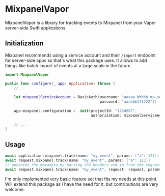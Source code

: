 # MixpanelVapor

MixpanelVapor is a library for tracking events to Mixpanel from your Vapor server-side Swift applications.

## Initialization

Mixpanel recommends using a service account and their `/import` endpoint for server-side apps so that's what this package uses.
It allows to add things like batch import of events at a large scale in the future.

```swift
import MixpanelVapor

public func configure(_ app: Application) throws {
    //...
    
    let mixpanelServiceAccount = BasicAuth(username: "aaaaa.bbbbb.mp-service-account",
                                           password: "aaabbb111222"))
                                           
    app.mixpanel.configuration = .init(projectId: "1234567",
                                       authorization: mixpanelServiceAccount)
    
    // ...
}
```

## Usage
```swift
await application.mixpanel.track(name: "my_event", params: ["a": 123])
await request.mixpanel.track(name: "my_event", params: ["a": 123])
// enhances the metadata by parsing the headers and ip from the request
await request.mixpanel.track(name: "my_event", reqeust: request, params: ["a": 123])
```

I'm only implemented very basic feature set that fits my needs at this point. Will extend this package as I have the need for it, but contributions are very welcome.
